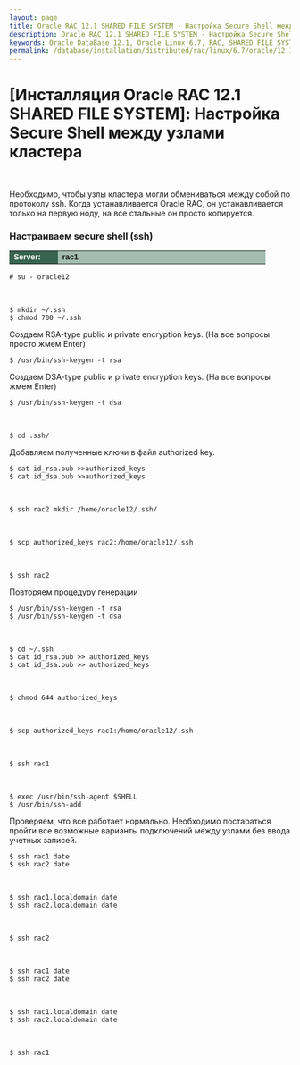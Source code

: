 ```yaml
---
layout: page
title: Oracle RAC 12.1 SHARED FILE SYSTEM - Настройка Secure Shell между узлами кластера
description: Oracle RAC 12.1 SHARED FILE SYSTEM - Настройка Secure Shell между узлами кластера
keywords: Oracle DataBase 12.1, Oracle Linux 6.7, RAC, SHARED FILE SYSTEM
permalink: /database/installation/distributed/rac/linux/6.7/oracle/12.1/shared-file-system/secure-shell-between-nodes/
---
```


# [Инсталляция Oracle RAC 12.1 SHARED FILE SYSTEM]: Настройка Secure Shell между узлами кластера

<br/>

Необходимо, чтобы узлы кластера могли обмениваться между собой по протоколу ssh.
Когда устанавливается Oracle RAC, он устанавливается только на первую ноду,
на все стальные он просто копируется.

### Настраиваем secure shell (ssh)

<table cellpadding="4" cellspacing="2" align="center" border="0" width="100%">

<tr>
<td style="color: rgb(255, 255, 255);" bgcolor="#386351" width="14%"><span style="font-family: Arial,Helvetica,sans-serif; font-size: 14px;"><strong>Server:</strong></span></td>
<td height="20" bgcolor="#a2bcb1" width="60%"><span style="font-family: Arial,Helvetica,sans-serif; font-size: 14px;"><strong>rac1</strong></span></td>
</tr>

</table>

    # su - oracle12

<br/>

    $ mkdir ~/.ssh
    $ chmod 700 ~/.ssh

Создаем RSA-type public и private encryption keys. (На все вопросы просто жмем Enter)

    $ /usr/bin/ssh-keygen -t rsa

Создаем DSA-type public и private encryption keys. (На все вопросы жмем Enter)

    $ /usr/bin/ssh-keygen -t dsa

<br/>

    $ cd .ssh/

Добавляем полученные ключи в файл authorized key.

    $ cat id_rsa.pub >>authorized_keys
    $ cat id_dsa.pub >>authorized_keys

<br/>

    $ ssh rac2 mkdir /home/oracle12/.ssh/

<br/>

    $ scp authorized_keys rac2:/home/oracle12/.ssh

<br/>

    $ ssh rac2

Повторяем процедуру генерации

    $ /usr/bin/ssh-keygen -t rsa
    $ /usr/bin/ssh-keygen -t dsa

<br/>

    $ cd ~/.ssh
    $ cat id_rsa.pub >> authorized_keys
    $ cat id_dsa.pub >> authorized_keys

<br/>

    $ chmod 644 authorized_keys

<br/>

    $ scp authorized_keys rac1:/home/oracle12/.ssh

<br/>

    $ ssh rac1

<br/>

    $ exec /usr/bin/ssh-agent $SHELL
    $ /usr/bin/ssh-add

Проверяем, что все работает нормально. Необходимо постараться пройти все возможные варианты подключений между узлами без ввода учетных записей.

    $ ssh rac1 date
    $ ssh rac2 date

<br/>

    $ ssh rac1.localdomain date
    $ ssh rac2.localdomain date

<br/>

    $ ssh rac2

<br/>

    $ ssh rac1 date
    $ ssh rac2 date

<br/>

    $ ssh rac1.localdomain date
    $ ssh rac2.localdomain date

<br/>

    $ ssh rac1
